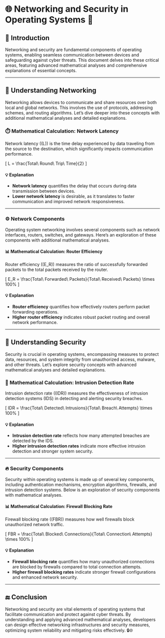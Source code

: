 # 🌐 **Networking and Security in Operating Systems** 🔐

## 📝 **Introduction**

Networking and security are fundamental components of operating systems, enabling seamless communication between devices and safeguarding against cyber threats. This document delves into these critical areas, featuring advanced mathematical analyses and comprehensive explanations of essential concepts.

---

## 📡 **Understanding Networking**

Networking allows devices to communicate and share resources over both local and global networks. This involves the use of protocols, addressing schemes, and routing algorithms. Let’s dive deeper into these concepts with additional mathematical analyses and detailed explanations.

### ⏱️ **Mathematical Calculation: Network Latency**

Network latency (\(L\)) is the time delay experienced by data traveling from the source to the destination, which significantly impacts communication performance.

\[
L = \frac{Total\ Round\ Trip\ Time}{2}
\]

#### 💡 **Explanation**

- **Network latency** quantifies the delay that occurs during data transmission between devices.
- **Lower network latency** is desirable, as it translates to faster communication and improved network responsiveness.

---

### ⚙️ **Network Components**

Operating system networking involves several components such as network interfaces, routers, switches, and gateways. Here’s an exploration of these components with additional mathematical analyses.

#### 📊 **Mathematical Calculation: Router Efficiency**

Router efficiency (\(E_R\)) measures the ratio of successfully forwarded packets to the total packets received by the router.

\[
E_R = \frac{Total\ Forwarded\ Packets}{Total\ Received\ Packets} \times 100\%
\]

#### 💡 **Explanation**

- **Router efficiency** quantifies how effectively routers perform packet forwarding operations.
- **Higher router efficiency** indicates robust packet routing and overall network performance.

---

## 🔐 **Understanding Security**

Security is crucial in operating systems, encompassing measures to protect data, resources, and system integrity from unauthorized access, malware, and other threats. Let’s explore security concepts with advanced mathematical analyses and detailed explanations.

### 🚨 **Mathematical Calculation: Intrusion Detection Rate**

Intrusion detection rate (\(IDR\)) measures the effectiveness of intrusion detection systems (IDS) in detecting and alerting security breaches.

\[
IDR = \frac{Total\ Detected\ Intrusions}{Total\ Breach\ Attempts} \times 100\%
\]

#### 💡 **Explanation**

- **Intrusion detection rate** reflects how many attempted breaches are detected by the IDS.
- **Higher intrusion detection rates** indicate more effective intrusion detection and stronger system security.

---

### 🔥 **Security Components**

Security within operating systems is made up of several key components, including authentication mechanisms, encryption algorithms, firewalls, and intrusion detection systems. Below is an exploration of security components with mathematical analyses.

#### 📊 **Mathematical Calculation: Firewall Blocking Rate**

Firewall blocking rate (\(FBR\)) measures how well firewalls block unauthorized network traffic.

\[
FBR = \frac{Total\ Blocked\ Connections}{Total\ Connection\ Attempts} \times 100\%
\]

#### 💡 **Explanation**

- **Firewall blocking rate** quantifies how many unauthorized connections are blocked by firewalls compared to total connection attempts.
- **Higher firewall blocking rates** indicate stronger firewall configurations and enhanced network security.

---

## 🔚 **Conclusion**

Networking and security are vital elements of operating systems that facilitate communication and protect against cyber threats. By understanding and applying advanced mathematical analyses, developers can design effective networking infrastructures and security measures, optimizing system reliability and mitigating risks effectively. 🔒🌐